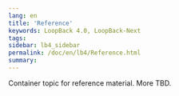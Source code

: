 ```yaml
---
lang: en
title: 'Reference'
keywords: LoopBack 4.0, LoopBack-Next
tags:
sidebar: lb4_sidebar
permalink: /doc/en/lb4/Reference.html
summary:
---
```


Container topic for reference material.  More TBD.
